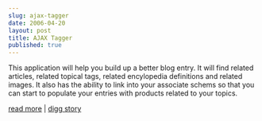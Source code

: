 ```yaml
---
slug: ajax-tagger
date: 2006-04-20
layout: post
title: AJAX Tagger
published: true
---
```

This application will help you build up a better blog entry. It will find related articles, related topical tags, related encylopedia definitions and related images. It also has the ability to link into your associate schems so that you can start to populate your entries with products related to your topics.<p /><a href="http://ajaxtag.kinlan.co.uk/">read more</a> | <a href="http://digg.com/programming/AJAX_Tagger">digg story</a><div class="blogger-post-footer"><img class="posterous_download_image" src="https://blogger.googleusercontent.com/tracker/8109338-114551719109256617?l=www.kinlan.co.uk%2Findex.html" height="1" alt="" width="1" /></div>

